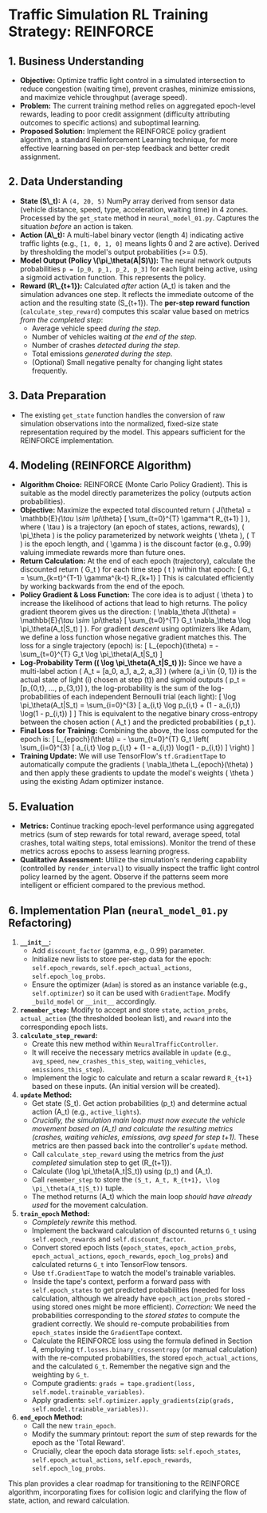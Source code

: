 # Traffic Simulation RL Training Strategy: REINFORCE

## 1. Business Understanding

*   **Objective:** Optimize traffic light control in a simulated intersection to reduce congestion (waiting time), prevent crashes, minimize emissions, and maximize vehicle throughput (average speed).
*   **Problem:** The current training method relies on aggregated epoch-level rewards, leading to poor credit assignment (difficulty attributing outcomes to specific actions) and suboptimal learning.
*   **Proposed Solution:** Implement the REINFORCE policy gradient algorithm, a standard Reinforcement Learning technique, for more effective learning based on per-step feedback and better credit assignment.

## 2. Data Understanding

*   **State (S\\_t):** A `(4, 20, 5)` NumPy array derived from sensor data (vehicle distance, speed, type, acceleration, waiting time) in 4 zones. Processed by the `get_state` method in `neural_model_01.py`. Captures the situation *before* an action is taken.
*   **Action (A\\_t):** A multi-label binary vector (length 4) indicating active traffic lights (e.g., `[1, 0, 1, 0]` means lights 0 and 2 are active). Derived by thresholding the model's output probabilities (>= 0.5).
*   **Model Output (Policy \\(\\pi_\\theta(A|S)\\)):** The neural network outputs probabilities `p = [p_0, p_1, p_2, p_3]` for each light being active, using a sigmoid activation function. This represents the policy.
*   **Reward (R\\_{t+1}):** Calculated *after* action \(A_t\) is taken and the simulation advances one step. It reflects the immediate outcome of the action and the resulting state \(S_{t+1}\). The **per-step reward function** (`calculate_step_reward`) computes this scalar value based on metrics *from the completed step*:
    *   Average vehicle speed *during the step*.
    *   Number of vehicles waiting *at the end of the step*.
    *   Number of crashes *detected during the step*.
    *   Total emissions *generated during the step*.
    *   (Optional) Small negative penalty for changing light states frequently.

## 3. Data Preparation

*   The existing `get_state` function handles the conversion of raw simulation observations into the normalized, fixed-size state representation required by the model. This appears sufficient for the REINFORCE implementation.

## 4. Modeling (REINFORCE Algorithm)

*   **Algorithm Choice:** REINFORCE (Monte Carlo Policy Gradient). This is suitable as the model directly parameterizes the policy (outputs action probabilities).
*   **Objective:** Maximize the expected total discounted return \( J(\theta) = \mathbb{E}_{\tau \sim \pi_\theta} [ \sum_{t=0}^{T} \gamma^t R_{t+1} ] \), where \( \tau \) is a trajectory (an epoch of states, actions, rewards), \( \pi_\theta \) is the policy parameterized by network weights \( \theta \), \( T \) is the epoch length, and \( \gamma \) is the discount factor (e.g., 0.99) valuing immediate rewards more than future ones.
*   **Return Calculation:** At the end of each epoch (trajectory), calculate the discounted return \( G_t \) for each time step \( t \) within that epoch:
    \[ G_t = \sum_{k=t}^{T-1} \gamma^{k-t} R_{k+1} \]
    This is calculated efficiently by working backwards from the end of the epoch.
*   **Policy Gradient & Loss Function:** The core idea is to adjust \( \theta \) to increase the likelihood of actions that lead to high returns. The policy gradient theorem gives us the direction: \( \nabla_\theta J(\theta) = \mathbb{E}_{\tau \sim \pi_\theta} [ \sum_{t=0}^{T} G_t \nabla_\theta \log \pi_\theta(A_t|S_t) ] \). For gradient *descent* using optimizers like Adam, we define a loss function whose negative gradient matches this. The loss for a single trajectory (epoch) is:
    \[ L_{epoch}(\theta) = - \sum_{t=0}^{T} G_t \log \pi_\theta(A_t|S_t) \]
*   **Log-Probability Term (\( \log \pi_\theta(A_t|S_t) \)):** Since we have a multi-label action \( A_t = [a_0, a_1, a_2, a_3] \) (where \(a_i \in \{0, 1\}\) is the actual state of light \(i\) chosen at step \(t\)) and sigmoid outputs \( p_t = [p_{0,t}, ..., p_{3,t}] \), the log-probability is the sum of the log-probabilities of each independent Bernoulli trial (each light):
    \[ \log \pi_\theta(A_t|S_t) = \sum_{i=0}^{3} [ a_{i,t} \log p_{i,t} + (1 - a_{i,t}) \log(1 - p_{i,t}) ] \]
    This is equivalent to the negative binary cross-entropy between the chosen action \( A_t \) and the predicted probabilities \( p_t \).
*   **Final Loss for Training:** Combining the above, the loss computed for the epoch is:
    \[ L_{epoch}(\theta) = - \sum_{t=0}^{T} G_t \left( \sum_{i=0}^{3} [ a_{i,t} \log p_{i,t} + (1 - a_{i,t}) \log(1 - p_{i,t}) ] \right) \]
*   **Training Update:** We will use TensorFlow's `tf.GradientTape` to automatically compute the gradients \( \nabla_\theta L_{epoch}(\theta) \) and then apply these gradients to update the model's weights \( \theta \) using the existing Adam optimizer instance.

## 5. Evaluation

*   **Metrics:** Continue tracking epoch-level performance using aggregated metrics (sum of step rewards for total reward, average speed, total crashes, total waiting steps, total emissions). Monitor the trend of these metrics across epochs to assess learning progress.
*   **Qualitative Assessment:** Utilize the simulation's rendering capability (controlled by `render_interval`) to visually inspect the traffic light control policy learned by the agent. Observe if the patterns seem more intelligent or efficient compared to the previous method.

## 6. Implementation Plan (`neural_model_01.py` Refactoring)

1.  **`__init__`:**
    *   Add `discount_factor` (gamma, e.g., 0.99) parameter.
    *   Initialize new lists to store per-step data for the epoch: `self.epoch_rewards`, `self.epoch_actual_actions`, `self.epoch_log_probs`.
    *   Ensure the optimizer (`Adam`) is stored as an instance variable (e.g., `self.optimizer`) so it can be used with `GradientTape`. Modify `_build_model` or `__init__` accordingly.
2.  **`remember_step`:** Modify to accept and store `state`, `action_probs`, `actual_action` (the thresholded boolean list), and `reward` into the corresponding epoch lists.
3.  **`calculate_step_reward`:**
    *   Create this new method within `NeuralTrafficController`.
    *   It will receive the necessary metrics available in `update` (e.g., `avg_speed`, `new_crashes_this_step`, `waiting_vehicles`, `emissions_this_step`).
    *   Implement the logic to calculate and return a scalar reward `R_{t+1}` based on these inputs. (An initial version will be created).
4.  **`update` Method:**
    *   Get state \(S_t\). Get action probabilities \(p_t\) and determine actual action \(A_t\) (e.g., `active_lights`).
    *   *Crucially, the simulation main loop must now execute the vehicle movement based on \(A_t\) and calculate the resulting metrics (crashes, waiting vehicles, emissions, avg speed for step t+1).* These metrics are then passed back into the controller's `update` method.
    *   Call `calculate_step_reward` using the metrics from the *just completed* simulation step to get \(R_{t+1}\).
    *   Calculate \(\log \pi_\theta(A_t|S_t)\) using \(p_t\) and \(A_t\).
    *   Call `remember_step` to store the `(S_t, A_t, R_{t+1}, \log \pi_\theta(A_t|S_t))` tuple.
    *   The method returns \(A_t\) which the main loop *should have already used* for the movement calculation.
5.  **`train_epoch` Method:**
    *   *Completely rewrite* this method.
    *   Implement the backward calculation of discounted returns `G_t` using `self.epoch_rewards` and `self.discount_factor`.
    *   Convert stored epoch lists (`epoch_states`, `epoch_action_probs`, `epoch_actual_actions`, `epoch_rewards`, `epoch_log_probs`) and calculated returns `G_t` into TensorFlow tensors.
    *   Use `tf.GradientTape` to watch the model's trainable variables.
    *   Inside the tape's context, perform a forward pass with `self.epoch_states` to get predicted probabilities (needed for loss calculation, although we already have `epoch_action_probs` stored - using stored ones might be more efficient). *Correction:* We need the probabilities corresponding to the *stored states* to compute the gradient correctly. We should re-compute probabilities from `epoch_states` inside the `GradientTape` context.
    *   Calculate the REINFORCE loss using the formula defined in Section 4, employing `tf.losses.binary_crossentropy` (or manual calculation) with the re-computed probabilities, the stored `epoch_actual_actions`, and the calculated `G_t`. Remember the negative sign and the weighting by `G_t`.
    *   Compute gradients: `grads = tape.gradient(loss, self.model.trainable_variables)`.
    *   Apply gradients: `self.optimizer.apply_gradients(zip(grads, self.model.trainable_variables))`.
6.  **`end_epoch` Method:**
    *   Call the new `train_epoch`.
    *   Modify the summary printout: report the *sum* of step rewards for the epoch as the 'Total Reward'.
    *   Crucially, clear the epoch data storage lists: `self.epoch_states`, `self.epoch_actual_actions`, `self.epoch_rewards`, `self.epoch_log_probs`.

This plan provides a clear roadmap for transitioning to the REINFORCE algorithm, incorporating fixes for collision logic and clarifying the flow of state, action, and reward calculation. 